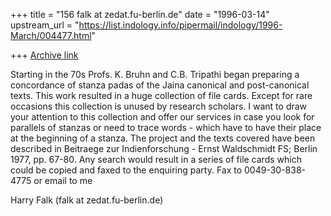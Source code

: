 +++
title = "156 falk at zedat.fu-berlin.de"
date = "1996-03-14"
upstream_url = "https://list.indology.info/pipermail/indology/1996-March/004477.html"

+++
[Archive link](https://list.indology.info/pipermail/indology/1996-March/004477.html)

Starting in the 70s Profs. K. Bruhn and C.B. Tripathi began
preparing a concordance of stanza padas of the Jaina canonical and
post-canonical texts. This work resulted in a huge collection of
file cards. Except for rare occasions this collection is unused
by research scholars. I want to draw your attention to this
collection and offer our services in case you look for parallels
of stanzas or need to trace words - which have to have their place
at the beginning of a stanza.
The project and the texts covered have been described in
Beitraege zur Indienforschung - Ernst Waldschmidt FS; Berlin 1977,
pp. 67-80.
Any search would result in a series of file cards which could
be copied and faxed to the enquiring party.
Fax to 0049-30-838-4775
or email to me

Harry Falk (falk at zedat.fu-berlin.de)





